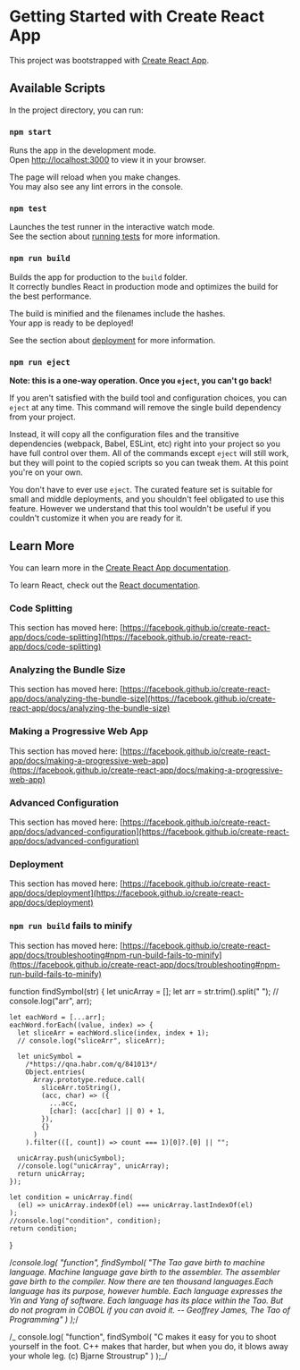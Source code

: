 # Getting Started with Create React App

This project was bootstrapped with [Create React App](https://github.com/facebook/create-react-app).

## Available Scripts

In the project directory, you can run:

### `npm start`

Runs the app in the development mode.\
Open [http://localhost:3000](http://localhost:3000) to view it in your browser.

The page will reload when you make changes.\
You may also see any lint errors in the console.

### `npm test`

Launches the test runner in the interactive watch mode.\
See the section about [running tests](https://facebook.github.io/create-react-app/docs/running-tests) for more information.

### `npm run build`

Builds the app for production to the `build` folder.\
It correctly bundles React in production mode and optimizes the build for the best performance.

The build is minified and the filenames include the hashes.\
Your app is ready to be deployed!

See the section about [deployment](https://facebook.github.io/create-react-app/docs/deployment) for more information.

### `npm run eject`

**Note: this is a one-way operation. Once you `eject`, you can't go back!**

If you aren't satisfied with the build tool and configuration choices, you can `eject` at any time. This command will remove the single build dependency from your project.

Instead, it will copy all the configuration files and the transitive dependencies (webpack, Babel, ESLint, etc) right into your project so you have full control over them. All of the commands except `eject` will still work, but they will point to the copied scripts so you can tweak them. At this point you're on your own.

You don't have to ever use `eject`. The curated feature set is suitable for small and middle deployments, and you shouldn't feel obligated to use this feature. However we understand that this tool wouldn't be useful if you couldn't customize it when you are ready for it.

## Learn More

You can learn more in the [Create React App documentation](https://facebook.github.io/create-react-app/docs/getting-started).

To learn React, check out the [React documentation](https://reactjs.org/).

### Code Splitting

This section has moved here: [https://facebook.github.io/create-react-app/docs/code-splitting](https://facebook.github.io/create-react-app/docs/code-splitting)

### Analyzing the Bundle Size

This section has moved here: [https://facebook.github.io/create-react-app/docs/analyzing-the-bundle-size](https://facebook.github.io/create-react-app/docs/analyzing-the-bundle-size)

### Making a Progressive Web App

This section has moved here: [https://facebook.github.io/create-react-app/docs/making-a-progressive-web-app](https://facebook.github.io/create-react-app/docs/making-a-progressive-web-app)

### Advanced Configuration

This section has moved here: [https://facebook.github.io/create-react-app/docs/advanced-configuration](https://facebook.github.io/create-react-app/docs/advanced-configuration)

### Deployment

This section has moved here: [https://facebook.github.io/create-react-app/docs/deployment](https://facebook.github.io/create-react-app/docs/deployment)

### `npm run build` fails to minify

This section has moved here: [https://facebook.github.io/create-react-app/docs/troubleshooting#npm-run-build-fails-to-minify](https://facebook.github.io/create-react-app/docs/troubleshooting#npm-run-build-fails-to-minify)

function findSymbol(str) {
let unicArray = [];
let arr = str.trim().split(" ");
// console.log("arr", arr);

    let eachWord = [...arr];
    eachWord.forEach((value, index) => {
      let sliceArr = eachWord.slice(index, index + 1);
      // console.log("sliceArr", sliceArr);

      let unicSymbol =
        /*https://qna.habr.com/q/841013*/
        Object.entries(
          Array.prototype.reduce.call(
            sliceArr.toString(),
            (acc, char) => ({
              ...acc,
              [char]: (acc[char] || 0) + 1,
            }),
            {}
          )
        ).filter(([, count]) => count === 1)[0]?.[0] || "";

      unicArray.push(unicSymbol);
      //console.log("unicArray", unicArray);
      return unicArray;
    });

    let condition = unicArray.find(
      (el) => unicArray.indexOf(el) === unicArray.lastIndexOf(el)
    );
    //console.log("condition", condition);
    return condition;

}

/_console.log(
"function",
findSymbol(
"The Tao gave birth to machine language. Machine language gave birth to the assembler. The assembler gave birth to the compiler. Now there are ten thousand languages.Each language has its purpose, however humble. Each language expresses the Yin and Yang of software. Each language has its place within the Tao. But do not program in COBOL if you can avoid it. -- Geoffrey James, The Tao of Programming"
)
);_/

/_ console.log(
"function",
findSymbol(
"C makes it easy for you to shoot yourself in the foot. C++ makes that harder, but when you do, it blows away your whole leg. (с) Bjarne Stroustrup"
)
);_/
